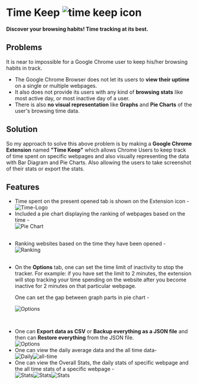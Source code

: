 <h1><span>Time Keep <img src="./icon/icon-32.png" alt="time keep icon"></span></h1>
<b>Discover your browsing habits! Time tracking at its best.</b>

## Problems

It is near to impossible for a Google Chrome user to keep his/her browsing habits in track. 
<ul>
  <li>The Google Chrome Browser does not let its users to <b>view their uptime</b> on a single or multiple webpages.</li>
  <li>It also does not provide its users with any kind of <b>browsing stats</b> like most active day, or most inactive day of a user.</li>
  <li>There is also <b>no visual representation</b> like <b>Graphs</b> and <b>Pie Charts</b> of the user's browsing time data.</li>
</ul>

## Solution

So my approach to solve this above problem is by making a <b>Google Chrome Extension</b> named <b>"Time Keep"</b> which allows Chrome Users to keep track of time spent on specific webpages and also visually representing the data with Bar Diagram and Pie Charts. Also allowing the users to take screenshot of their stats or export the stats.


## Features

<ul>
  <li>Time spent on the present opened tab is shown on the Extension icon -</li>
  <img src="./img/Time-Logo.jpg" alt="Time-Logo">
  <div height="5vh"></div>
  <li>Included a pie chart displaying the ranking of webpages based on the time -</li>
  <img src="./img/Pie-Chart.png" alt="Pie Chart"><br>
    <div style="height: 30px"></div>
  <li>Ranking websites based on the time they have been opened -</li>
  <img src="./img/Ranking.png" alt="Ranking">
    <div style="height: 30px"></div>
  <li>On the <b>Options</b> tab, one can set the time limit of inactivity to stop the tracker. For example: if you have set the limit to 2 minutes, the extension will stop tracking your time spending on the website after you become inactive for 2 minutes on that particular webpage.
  
  One can set the gap between graph parts in pie chart -</li>
  <img src="./img/Options-1.png" alt="Options">
    <div style="height: 30px"></div>
  <li>One can <b>Export data as CSV</b> or <b>Backup everything as a JSON file</b> and then can <b>Restore everything</b> from the JSON file.</li>
  <img src="./img/Options-2.png" alt="Options">
  <li>One can view the daily average data and the all time data-</li>
  <img src="./img/Daily.jpg" alt="Daily"><img src="./img/All-Time.jpg" alt="all-time">
  <li>One can view the Overall Stats, the daily stats of specific webpage and the all time stats of a specific webpage -</li>
  <img src="./img/Stat-1.png" alt="Stats"><img src="./img/Stat-2.png" alt="Stats"><img src="./img/Stat-3.png" alt="Stats">
</ul>
